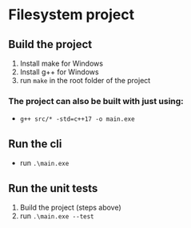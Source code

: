 # Filesystem project

## Build the project

1. Install make for Windows
2. Install g++ for Windows
3. run ```make``` in the root folder of the project
### The project can also be built with just using:
 - ```g++ src/* -std=c++17 -o main.exe```

## Run the cli
- run ```.\main.exe```

## Run the unit tests
1. Build the project (steps above)
2. run ```.\main.exe --test```
